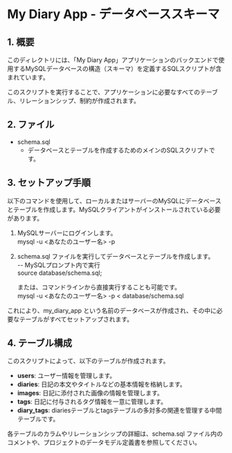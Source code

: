 # **My Diary App \- データベーススキーマ**

## **1\. 概要**

このディレクトリには、「My Diary App」アプリケーションのバックエンドで使用するMySQLデータベースの構造（スキーマ）を定義するSQLスクリプトが含まれています。

このスクリプトを実行することで、アプリケーションに必要なすべてのテーブル、リレーションシップ、制約が作成されます。

## **2\. ファイル**

* schema.sql  
  * データベースとテーブルを作成するためのメインのSQLスクリプトです。

## **3\. セットアップ手順**

以下のコマンドを使用して、ローカルまたはサーバーのMySQLにデータベースとテーブルを作成します。MySQLクライアントがインストールされている必要があります。

1. MySQLサーバーにログインします。  
   mysql \-u \<あなたのユーザー名\> \-p

2. schema.sql ファイルを実行してデータベースとテーブルを作成します。  
   \-- MySQLプロンプト内で実行  
   source database/schema.sql;

   または、コマンドラインから直接実行することも可能です。  
   mysql \-u \<あなたのユーザー名\> \-p \< database/schema.sql

これにより、my\_diary\_app という名前のデータベースが作成され、その中に必要なテーブルがすべてセットアップされます。

## **4\. テーブル構成**

このスクリプトによって、以下のテーブルが作成されます。

* **users**: ユーザー情報を管理します。  
* **diaries**: 日記の本文やタイトルなどの基本情報を格納します。  
* **images**: 日記に添付された画像の情報を管理します。  
* **tags**: 日記に付与されるタグ情報を一意に管理します。  
* **diary\_tags**: diariesテーブルとtagsテーブルの多対多の関連を管理する中間テーブルです。

各テーブルのカラムやリレーションシップの詳細は、schema.sql ファイル内のコメントや、プロジェクトのデータモデル定義書を参照してください。